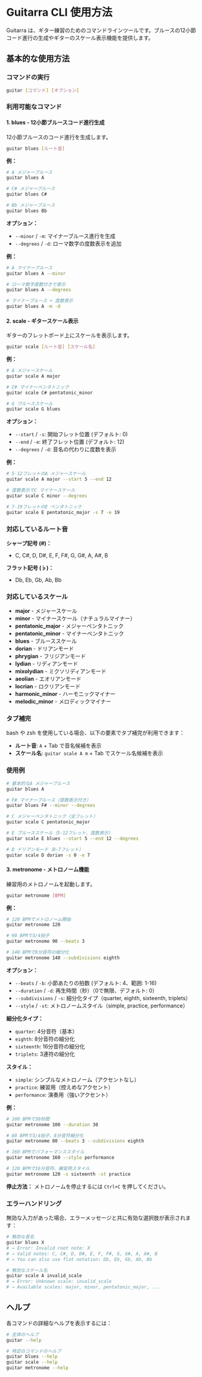 # Guitarra CLI 使用方法

Guitarra は、ギター練習のためのコマンドラインツールです。ブルースの12小節コード進行の生成やギターのスケール表示機能を提供します。

## 基本的な使用方法

### コマンドの実行

```bash
guitar [コマンド] [オプション]
```

### 利用可能なコマンド

#### 1. blues - 12小節ブルースコード進行生成

12小節ブルースのコード進行を生成します。

```bash
guitar blues [ルート音]
```

**例：**
```bash
# A メジャーブルース
guitar blues A

# C# メジャーブルース  
guitar blues C#

# Bb メジャーブルース
guitar blues Bb
```

**オプション：**
- `--minor` / `-m`: マイナーブルース進行を生成
- `--degrees` / `-d`: ローマ数字の度数表示を追加

**例：**
```bash
# A マイナーブルース
guitar blues A --minor

# ローマ数字度数付きで表示
guitar blues A --degrees

# マイナーブルース + 度数表示
guitar blues A -m -d
```

#### 2. scale - ギタースケール表示

ギターのフレットボード上にスケールを表示します。

```bash
guitar scale [ルート音] [スケール名]
```

**例：**
```bash
# A メジャースケール
guitar scale A major

# C# マイナーペンタトニック
guitar scale C# pentatonic_minor

# G ブルーススケール
guitar scale G blues
```

**オプション：**
- `--start` / `-s`: 開始フレット位置 (デフォルト: 0)
- `--end` / `-e`: 終了フレット位置 (デフォルト: 12)
- `--degrees` / `-d`: 音名の代わりに度数を表示

**例：**
```bash
# 5-12フレットのA メジャースケール
guitar scale A major --start 5 --end 12

# 度数表示でC マイナースケール
guitar scale C minor --degrees

# 7-19フレットのE ペンタトニック
guitar scale E pentatonic_major -s 7 -e 19
```

### 対応しているルート音

**シャープ記号 (#)：**
- C, C#, D, D#, E, F, F#, G, G#, A, A#, B

**フラット記号 (♭)：**
- Db, Eb, Gb, Ab, Bb

### 対応しているスケール

- **major** - メジャースケール
- **minor** - マイナースケール（ナチュラルマイナー）
- **pentatonic_major** - メジャーペンタトニック
- **pentatonic_minor** - マイナーペンタトニック
- **blues** - ブルーススケール
- **dorian** - ドリアンモード
- **phrygian** - フリジアンモード
- **lydian** - リディアンモード
- **mixolydian** - ミクソリディアンモード
- **aeolian** - エオリアンモード
- **locrian** - ロクリアンモード
- **harmonic_minor** - ハーモニックマイナー
- **melodic_minor** - メロディックマイナー

### タブ補完

bash や zsh を使用している場合、以下の要素でタブ補完が利用できます：

- **ルート音**: `A` + Tab で音名候補を表示
- **スケール名**: `guitar scale A m` + Tab でスケール名候補を表示

### 使用例

```bash
# 基本的なA メジャーブルース
guitar blues A

# F# マイナーブルース（度数表示付き）
guitar blues F# --minor --degrees

# C メジャーペンタトニック（全フレット）
guitar scale C pentatonic_major

# E ブルーススケール（5-12フレット、度数表示）
guitar scale E blues --start 5 --end 12 --degrees

# D ドリアンモード（0-7フレット）
guitar scale D dorian -s 0 -e 7
```

#### 3. metronome - メトロノーム機能

練習用のメトロノームを起動します。

```bash
guitar metronome [BPM]
```

**例：**
```bash
# 120 BPMでメトロノーム開始
guitar metronome 120

# 90 BPMで3/4拍子
guitar metronome 90 --beats 3

# 140 BPMで8分音符の細分化
guitar metronome 140 --subdivisions eighth
```

**オプション：**
- `--beats` / `-b`: 小節あたりの拍数 (デフォルト: 4、範囲: 1-16)
- `--duration` / `-d`: 再生時間（秒）（0で無限、デフォルト: 0）
- `--subdivisions` / `-s`: 細分化タイプ（quarter, eighth, sixteenth, triplets）
- `--style` / `-st`: メトロノームスタイル（simple, practice, performance）

**細分化タイプ：**
- `quarter`: 4分音符（基本）
- `eighth`: 8分音符の細分化
- `sixteenth`: 16分音符の細分化
- `triplets`: 3連符の細分化

**スタイル：**
- `simple`: シンプルなメトロノーム（アクセントなし）
- `practice`: 練習用（控えめなアクセント）
- `performance`: 演奏用（強いアクセント）

**例：**
```bash
# 100 BPMで30秒間
guitar metronome 100 --duration 30

# 80 BPMで3/4拍子、8分音符細分化
guitar metronome 80 --beats 3 --subdivisions eighth

# 160 BPMでパフォーマンススタイル
guitar metronome 160 --style performance

# 120 BPMで16分音符、練習用スタイル
guitar metronome 120 -s sixteenth -st practice
```

**停止方法：**
メトロノームを停止するには `Ctrl+C` を押してください。

### エラーハンドリング

無効な入力があった場合、エラーメッセージと共に有効な選択肢が表示されます：

```bash
# 無効な音名
guitar blues X
# → Error: Invalid root note: X
# → Valid notes: C, C#, D, D#, E, F, F#, G, G#, A, A#, B
# → You can also use flat notation: Db, Eb, Gb, Ab, Bb

# 無効なスケール名
guitar scale A invalid_scale
# → Error: Unknown scale: invalid_scale
# → Available scales: major, minor, pentatonic_major, ...
```

## ヘルプ

各コマンドの詳細なヘルプを表示するには：

```bash
# 全体のヘルプ
guitar --help

# 特定のコマンドのヘルプ
guitar blues --help
guitar scale --help
guitar metronome --help
```
